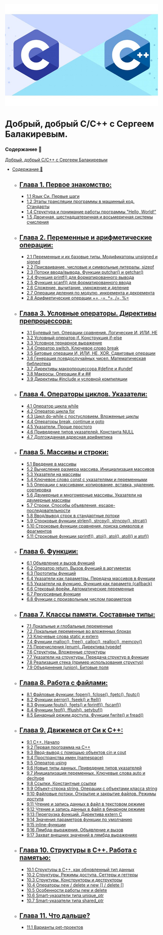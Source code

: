 
<p align="center">
    <kbd>
        <img src = "images/c_c++.jpeg" alt = "256">
    </kbd>
</p>

# Добрый, добрый C/C++ с Сергеем Балакиревым. 

### Содержание 📖

[Добрый, добрый C/C++ с Сергеем Балакиревым](https://stepik.org/course/193691/syllabus)

- [Содержание 📖](#содержание-)
    - ## [Глава 1.  Первое знакомство:](1.module/)
      - [1.1 Язык Си. Первые шаги](1.module/1.1.submodule/prose.md)
      - [1.2 Этапы трансляции программы в машинный код. Стандарты](1.module/1.2.submodule/prose.md)
      - [1.4 Структура и понимание работы программы "Hello, World!"](1.module/1.4.submodule/prose.md)
      - [1.5 Двоичная, шестнадцатеричная и восьмеричная системы счисления](1.module/1.5.submodule/prose.md)
    - ## [Глава 2. Переменные и арифметические операции:](2.module/)
      - [2.1 Переменные и их базовые типы. Модификаторы unsigned и signed](2.module/2.1.submodule/prose.md)
      - [2.2 Присваивание, числовые и символьные литералы, sizeof](2.module/2.2.submodule/prose.md)
      - [2.3 Потоки ввода/вывода. Функции putchar() и getchar()](2.module/2.3.submodule/prose.md)
      - [2.4 Функция printf() для форматированного вывода](2.module/2.4.submodule/prose.md)
      - [2.5 Функция scanf() для форматированного ввода](2.module/2.5.submodule/)
      - [2.6 Сложение, вычитание, умножение и деление](2.module/2.6.submodule/prose.md)
      - [2.7 Операции деления по модулю, инкремента и декремента](2.module/2.7.submodule/prose.md)
      - [2.8 Арифметические операции +=, -=, *=, /=, %=](2.module/2.8.submodule/prose.md)
    - ## [Глава 3. Условные операторы. Директивы препроцессора:](3.module/)
      - [3.1 Булевый тип. Операции сравнения. Логические И, ИЛИ, НЕ](3.module/3.1.submodule/prose.md)
      - [3.2 Условный оператор if. Конструкция if-else](3.module/3.2.submodule/prose.md)
      - [3.3 Условное тернарное выражение](3.module/3.3.submodule/)
      - [3.4 Оператор switch. Ключевое слово break](3.module/3.4.submodule/prose.md)
      - [3.5 Битовые операции И, ИЛИ, НЕ, XOR. Сдвиговые операции](3.module/3.5.submodule/prose.md)
      - [3.6 Генерация псевдослучайных чисел. Математическая библиотека](3.module/3.6.submodule/prose.md)
      - [3.7 Директивы макропроцессора #define и #undef](3.module/3.7.submodule/prose.md)
      - [3.8 Макросы. Операции # и ##](3.module/3.8.submodule/prose.md)
      - [3.9 Директивы #include и условной компиляции](3.module/3.9.submodule/prose.md)
    - ## [Глава 4. Операторы циклов. Указатели:](4.module/)
      - [4.1 Оператор цикла while](4.module/4.1.submodule/prose.md)
      - [4.2 Оператор цикла for](4.module/4.2.submodule/prose.md)
      - [4.3 Цикл do-while с постусловием. Вложенные циклы](4.module/4.3.submodule/prose.md)
      - [4.4 Операторы break, continue и goto](4.module/4.4.submodule/prose.md)
      - [4.5 Указатели. Проще простого](4.module/4.5.submodule/prose.md)
      - [4.6 Приведение типов указателей. Константа NULL](4.module/4.6.submodule/prose.md)
      - [4.7 Долгожданная адресная арифметика](4.module/4.7.submodule/prose.md)
    - ## [Глава 5. Массивы и строки:](5.module/)
      - [5.1 Введение в массивы](5.module/5.1.submodule/prose.md)
      - [5.2 Вычисление размера массива. Инициализация массивов](5.module/5.2.submodule/prose.md)
      - [5.3 Указатели на массивы](5.module/5.3.submodule/prose.md)
      - [5.4 Ключевое слово const с указателями и переменными](5.module/5.4.submodule/prose.md)
      - [5.5 Операции с массивами: копирование, вставка, удаление, сортировка](5.module/5.5.submodule/prose.md)
      - [5.6 Двумерные и многомерные массивы. Указатели на двумерные массивы](5.module/5.6.submodule/prose.md)
      - [5.7 Строки. Способы объявления, escape-последовательности](5.module/5.7.submodule/prose.md)
      - [5.8 Ввод/вывод строк в стандартные потоки](5.module/5.8.submodule/prose.md)
      - [5.9 Строковые функции strlen(), strcpy(), strncpy(), strcat()](5.module/5.9.submodule/)
      - [5.10 Строковые функции сравнения, поиска символов и фрагментов](5.module/5.10.submodule/prose.md)
      - [5.11 Строковые функции sprintf(), atoi(), atol(), atoll() и atof()](5.module/5.11.submodule/prose.md)
    - ## [Глава 6. Функции:](6.module/)
      - [6.1 Объявление и вызов функций](6.module/6.1.submodule/prose.md)
      - [6.2 Оператор return. Вызов функций в аргументах](6.module/6.2.submodule/prose.md)
      - [6.3 Прототипы функций](6.module/6.3.submodule/prose.md)
      - [6.4 Указатели как параметры. Передача массивов в функции](6.module/6.4.submodule/prose.md)
      - [6.5 Указатели на функцию. Функция как параметр (callback)](6.module/6.5.submodule/prose.md)
      - [6.6 Стековый фрейм. Автоматические переменные](6.module/6.6.submodule/prose.md)
      - [6.7 Рекурсивные функции](6.module/6.7.submodule/prose.md)
      - [6.8 Функции с произвольным числом параметров](6.module/6.8.submodule/prose.md)
    - ## [Глава 7. Классы памяти. Составные типы:](7.module/)
      - [7.1 Локальные и глобальные переменные](7.module/7.1.submodule/prose.md)
      - [7.2 Локальные переменные во вложенных блоках](7.module/7.2.submodule/prose.md)
      - [7.3 Ключевые слова static и extern](7.module/7.3.submodule/prose.md)
      - [7.4 Функции malloc(), free(), calloc(), realloc(), memcpy()](7.module/7.4.submodule/prose.md)
      - [7.5 Перечисления (enum). Директива typedef](7.module/7.5.submodule/prose.md)
      - [7.6 Структуры. Вложенные структуры](7.module/7.6.submodule/prose.md)
      - [7.7 Указатели на структуры. Передача структур в функции](7.module/7.7.submodule/prose.md)
      - [7.8 Реализация стека (пример использования структур)](7.module/7.8.submodule/prose.md)
      - [7.9 Объединения (union). Битовые поля](7.module/7.9.submodule/prose.md)
    - ## [Глава 8. Работа с файлами:](8.module/)
      - [8.1 Файловые функции: fopen(), fclose(), fgetc(), fputc()](8.module/8.1.submodule/prose.md)
      - [8.2 Функции perror(), fseek() и ftell()](8.module/8.2.submodule/prose.md)
      - [8.3 Функции fputs(), fgets() и fprintf(), fscanf()](8.module/8.3.submodule/prose.md)
      - [8.4 Функции feof(), fflush(), setvbuf()](8.module/8.4.submodule/prose.md)
      - [8.5 Бинарный режим доступа. Функции fwrite() и fread()](8.module/8.5.submodule/prose.md)
    - ## [Глава 9. Движемся от Си к С++:](9.module/)
      - [9.1 C++. Начало](9.module/9.1.submodule/prose.md)
      - [9.2 Первая программа на С++](9.module/9.2.submodule/prose.md)
      - [9.3 Ввод-вывод с помощью объектов cin и cout](9.module/9.3.submodule/prose.md)
      - [9.4 Пространства имен (namespace)](9.module/9.4.submodule/prose.md)
      - [9.5 Оператор using](9.module/9.5.submodule/prose.md)
      - [9.6 Новые типы данных. Приведение типов указателей](9.module/9.6.submodule/prose.md)
      - [9.7 Инициализация переменных. Ключевые слова auto и decltype](9.module/9.7.submodule/prose.md)
      - [9.8 Ссылки. Константные ссылки](9.module/9.8.submodule/prose.md)
      - [9.9 Объект-строка string. Операции с объектами класса string](9.module/9.9.submodule/prose.md)
      - [9.10 Файловые потоки. Открытие и закрытие файлов. Режимы доступа](9.module/9.10.submodule/prose.md)
      - [9.11 Чтение и запись данных в файл в текстовом режиме](9.module/9.11.submodule/prose.md)
      - [9.12 Чтение и запись данных в файл в бинарном режиме](9.module/9.12.submodule/prose.md)
      - [9.13 Перегрузка функций. Директива extern C](9.module/9.13.submodule/prose.md)
      - [9.14 Значения параметров функции по умолчанию](9.module/9.14.submodule/prose.md)
      - [9.15 inline-функции](9.module/9.15.submodule/prose.md)
      - [9.16 Лямбда-выражения. Объявление и вызов](9.module/9.16.submodule/prose.md)
      - [9.17 Захват внешних значений в лямбда выражениях](9.module/9.17.submodule/prose.md)
    - ## [Глава 10. Структуры в С++. Работа с памятью:](10.module/)
      - [10.1 Структуры в С++, как обновленный тип данных](10.module/10.1.submodule/prose.md)
      - [10.2 Структуры. Режимы доступа. Сеттеры и геттеры](10.module/10.2.submodule/prose.md)
      - [10.3 Структуры. Конструкторы и деструкторы](10.module/10.3.submodule/prose.md)
      - [10.4 Операторы new / delete и new [] / delete []](10.module/10.4.submodule/prose.md)
      - [10.5 Особенности работы new и delete](10.module/10.5.submodule/prose.md)
      - [10.6 Smart-указатели типа unique_ptr](10.module/10.6.submodule/prose.md)
      - [10.7 Smart-указатели типа shared_ptr](10.module/10.7.submodule/prose.md)
    - ## [Глава 11. Что дальше?](11.module/)
      - [11.1 Варианты pet-проектов](11.module/11.1.submodule/prose.md)


